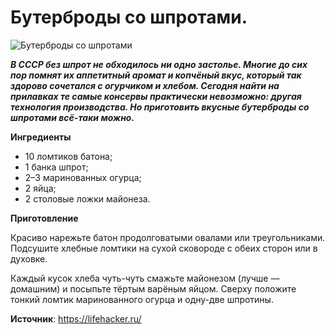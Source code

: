 # Бутерброды со шпротами.

![Бутерброды со шпротами](/images/Kulinar/Zakuski/buter-shproty.jpg 'Бутерброды со шпротами')

_**В СССР без шпрот не обходилось ни одно застолье. Многие до сих пор помнят их аппетитный аромат и копчёный вкус, который так здорово сочетался с огурчиком и хлебом. Сегодня найти на прилавках те самые консервы практически невозможно: другая технология производства. Но приготовить вкусные бутерброды со шпротами всё-таки можно.**_

**Ингредиенты**

- 10 ломтиков батона;
- 1 банка шпрот;
- 2–3 маринованных огурца;
- 2 яйца;
- 2 столовые ложки майонеза.

**Приготовление**

Красиво нарежьте батон продолговатыми овалами или треугольниками. Подсушите хлебные ломтики на сухой сковороде с обеих сторон или в духовке.

Каждый кусок хлеба чуть-чуть смажьте майонезом (лучше — домашним) и посыпьте тёртым варёным яйцом. Сверху положите тонкий ломтик маринованного огурца и одну-две шпротины.

**Источник**: https://lifehacker.ru/
